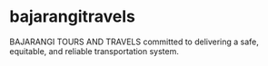 # bajarangitravels
BAJARANGI TOURS AND TRAVELS committed to delivering a safe, equitable, and reliable transportation system.
